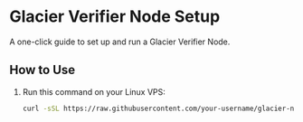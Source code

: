 # Glacier Verifier Node Setup

A one-click guide to set up and run a Glacier Verifier Node.

## How to Use

1. Run this command on your Linux VPS:
   ```bash
   curl -sSL https://raw.githubusercontent.com/your-username/glacier-node-setup/main/setup_glacier_node.sh | bash

